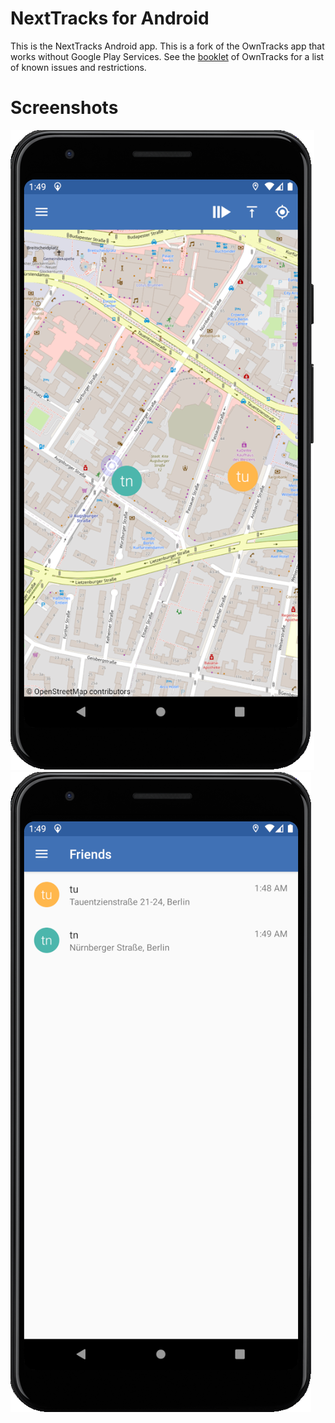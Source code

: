 NextTracks for Android
=======

This is the NextTracks Android app.
This is a fork of the OwnTracks app that works without Google Play Services.
See the [booklet](http://owntracks.org/booklet/features/android/) of OwnTracks for a list of known issues and restrictions.

# Screenshots

![screenshot](project/screenshot.png)
![screenshot_2](project/screenshot_2.png)
